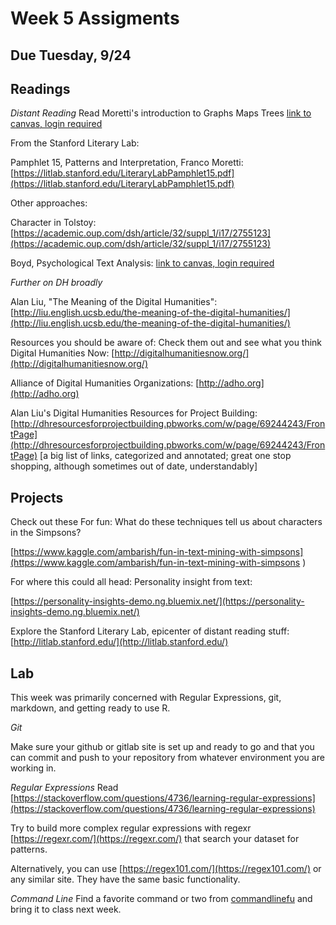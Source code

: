 # Week 5 Assigments

## Due Tuesday, 9/24

## Readings
*Distant Reading*
Read Moretti's introduction to Graphs Maps Trees [link to canvas, login required](https://fsu.instructure.com/courses/97324/files?preview=5869428)

From the Stanford Literary Lab:

Pamphlet 15, Patterns and Interpretation, Franco Moretti: [https://litlab.stanford.edu/LiteraryLabPamphlet15.pdf](https://litlab.stanford.edu/LiteraryLabPamphlet15.pdf)

Other approaches:

Character in Tolstoy: [https://academic.oup.com/dsh/article/32/suppl_1/i17/2755123](https://academic.oup.com/dsh/article/32/suppl_1/i17/2755123)

Boyd, Psychological Text Analysis: [link to canvas, login required](https://fsu.instructure.com/courses/97324/files?preview=5869427)


*Further on DH broadly*

Alan Liu, "The Meaning of the Digital Humanities": [http://liu.english.ucsb.edu/the-meaning-of-the-digital-humanities/](http://liu.english.ucsb.edu/the-meaning-of-the-digital-humanities/)


Resources you should be aware of:
Check them out and see what you think
Digital Humanities Now: [http://digitalhumanitiesnow.org/](http://digitalhumanitiesnow.org/)

Alliance of Digital Humanities Organizations: [http://adho.org](http://adho.org)

Alan Liu's Digital Humanities Resources for Project Building: [http://dhresourcesforprojectbuilding.pbworks.com/w/page/69244243/FrontPage](http://dhresourcesforprojectbuilding.pbworks.com/w/page/69244243/FrontPage) [a big list of links, categorized and annotated; great one stop shopping, although sometimes out of date, understandably]

## Projects
Check out these
For fun: What do these techniques tell us about characters in the Simpsons?

[https://www.kaggle.com/ambarish/fun-in-text-mining-with-simpsons](https://www.kaggle.com/ambarish/fun-in-text-mining-with-simpsons
)

For where this could all head: Personality insight from text:

[https://personality-insights-demo.ng.bluemix.net/](https://personality-insights-demo.ng.bluemix.net/)


 Explore the Stanford Literary Lab, epicenter of distant reading stuff: [http://litlab.stanford.edu/](http://litlab.stanford.edu/)


## Lab

This week was primarily concerned with Regular Expressions, git, markdown, and getting ready to use R. 

*Git*

Make sure your github or gitlab site is set up and ready to go and that you can commit and push to your repository from whatever environment you are working in. 

*Regular Expressions*
Read [https://stackoverflow.com/questions/4736/learning-regular-expressions](https://stackoverflow.com/questions/4736/learning-regular-expressions)

Try to build more complex regular expressions with regexr [https://regexr.com/](https://regexr.com/) that search your dataset for patterns. 

Alternatively, you can use [https://regex101.com/](https://regex101.com/) or any similar site. They have the same basic functionality.

*Command Line*
Find a favorite command or two from [commandlinefu](https://www.commandlinefu.com/commands/browse) and bring it to class next week.
